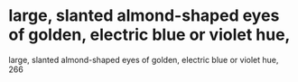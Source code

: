 # large, slanted almond-shaped eyes of golden, electric blue or violet hue,

large, slanted almond-shaped eyes of golden, electric blue or violet hue,
266